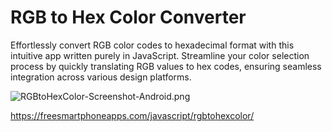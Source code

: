 # RGB to Hex Color Converter
Effortlessly convert RGB color codes to hexadecimal format with this intuitive app written purely in JavaScript. Streamline your color selection process by quickly translating RGB values to hex codes, ensuring seamless integration across various design platforms.

![RGBtoHexColor-Screenshot-Android.png](https://freesmartphoneapps.com/javascript/rgbtohexcolor/RGBtoHexColor-Screenshot-Android3.png)

https://freesmartphoneapps.com/javascript/rgbtohexcolor/
